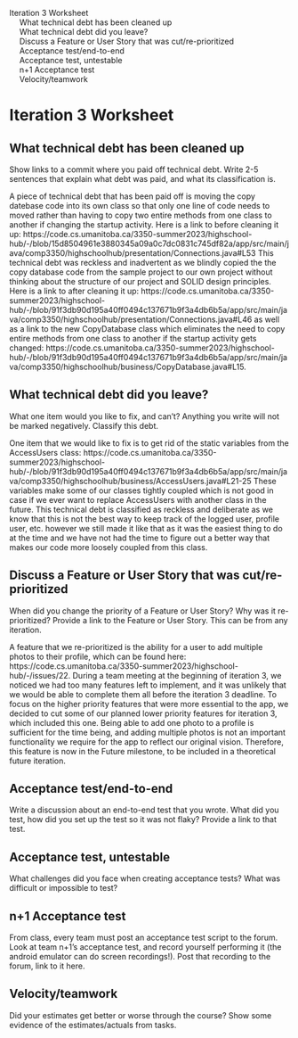 <!DOCTYPE html>
<html xmlns="http://www.w3.org/1999/xhtml" lang xml:lang>
<head>
  <meta charset="utf-8" />
  <meta name="generator" content="pandoc" />
  <meta name="viewport" content="width=device-width, initial-scale=1.0, user-scalable=yes" />
  <!--[if lt IE 9]>
    <script src="//cdnjs.cloudflare.com/ajax/libs/html5shiv/3.7.3/html5shiv-printshiv.min.js"></script>
  <![endif]-->
</head>
<body>
<nav id="TOC" role="doc-toc">
<ul>
<li><a href="#iteration-3-worksheet" id="toc-iteration-3-worksheet">Iteration 3 Worksheet</a>
<ul>
<li><a href="#what-technical-debt-has-been-cleaned-up" id="toc-what-technical-debt-has-been-cleaned-up">What technical debt has
been cleaned up</a></li>
<li><a href="#what-technical-debt-did-you-leave" id="toc-what-technical-debt-did-you-leave">What technical debt did you
leave?</a></li>
<li><a href="#discuss-a-feature-or-user-story-that-was-cutre-prioritized" id="toc-discuss-a-feature-or-user-story-that-was-cutre-prioritized">Discuss
a Feature or User Story that was cut/re-prioritized</a></li>
<li><a href="#acceptance-testend-to-end" id="toc-acceptance-testend-to-end">Acceptance test/end-to-end</a></li>
<li><a href="#acceptance-test-untestable" id="toc-acceptance-test-untestable">Acceptance test, untestable</a></li>
<li><a href="#n1-acceptance-test" id="toc-n1-acceptance-test">n+1
Acceptance test</a></li>
<li><a href="#velocityteamwork" id="toc-velocityteamwork">Velocity/teamwork</a></li>
</ul></li>
</ul>
</nav>
<h1 id="iteration-3-worksheet">Iteration 3 Worksheet</h1>
<h2 id="what-technical-debt-has-been-cleaned-up">What technical debt has
been cleaned up</h2>
<p>Show links to a commit where you paid off technical debt. Write 2-5
sentences that explain what debt was paid, and what its classification
is.</p>
<p>A piece of technical debt that has been paid off is moving the copy datebase code into its own class so that only one line of code needs to moved rather than
having to copy two entire methods from one class to another if changing the startup activity. Here is a link to before cleaning it up: https://code.cs.umanitoba.ca/3350-summer2023/highschool-hub/-/blob/15d8504961e3880345a09a0c7dc0831c745df82a/app/src/main/java/comp3350/highschoolhub/presentation/Connections.java#L53
This technical debt was reckless and inadvertent as we blindly copied the the copy database code from the sample project to our own project without thinking about
the structure of our project and SOLID design principles. Here is a link to after cleaning it up: https://code.cs.umanitoba.ca/3350-summer2023/highschool-hub/-/blob/91f3db90d195a40ff0494c137671b9f3a4db6b5a/app/src/main/java/comp3350/highschoolhub/presentation/Connections.java#L46 as well as a link to the new CopyDatabase class
which eliminates the need to copy entire methods from one class to another if the startup activity gets changed: https://code.cs.umanitoba.ca/3350-summer2023/highschool-hub/-/blob/91f3db90d195a40ff0494c137671b9f3a4db6b5a/app/src/main/java/comp3350/highschoolhub/business/CopyDatabase.java#L15.</p>
<h2 id="what-technical-debt-did-you-leave">What technical debt did you
leave?</h2>
<p>What one item would you like to fix, and can’t? Anything you write
will not be marked negatively. Classify this debt.</p>
<p>One item that we would like to fix is to get rid of the static variables from the AccessUsers class: https://code.cs.umanitoba.ca/3350-summer2023/highschool-hub/-/blob/91f3db90d195a40ff0494c137671b9f3a4db6b5a/app/src/main/java/comp3350/highschoolhub/business/AccessUsers.java#L21-25 These variables make some of our classes tightly coupled
which is not good in case if we ever want to replace AccessUsers with another class in the future. This technical debt is classified as reckless and deliberate as we know that this
is not the best way to keep track of the logged user, profile user, etc. however we still made it like that as it was the easiest thing to do at the time and we have not had
the time to figure out a better way that makes our code more loosely coupled from this class.</p>
<h2 id="discuss-a-feature-or-user-story-that-was-cutre-prioritized">Discuss
a Feature or User Story that was cut/re-prioritized</h2>
<p>When did you change the priority of a Feature or User Story? Why was
it re-prioritized? Provide a link to the Feature or User Story. This can
be from any iteration.</p>
<p>A feature that we re-prioritized is the ability for a user to add multiple photos to their profile, which can be found here: https://code.cs.umanitoba.ca/3350-summer2023/highschool-hub/-/issues/22. During a team meeting at the beginning of iteration 3, we noticed we had too many features left to implement, and it was unlikely that we would be able to complete them all before the iteration 3 deadline. To focus on the higher priority features that were more essential to the app, we decided to cut some of our planned lower priority features for iteration 3, which included this one. Being able to add one photo to a profile is sufficient for the time being, and adding multiple photos is not an important functionality we require for the app to reflect our original vision. Therefore, this feature is now in the Future milestone, to be included in a theoretical future iteration.</p>
<h2 id="acceptance-testend-to-end">Acceptance test/end-to-end</h2>
<p>Write a discussion about an end-to-end test that you wrote. What did
you test, how did you set up the test so it was not flaky? Provide a
link to that test.</p>
<h2 id="acceptance-test-untestable">Acceptance test, untestable</h2>
<p>What challenges did you face when creating acceptance tests? What was
difficult or impossible to test?</p>
<h2 id="n1-acceptance-test">n+1 Acceptance test</h2>
<p>From class, every team must post an acceptance test script to the
forum. Look at team n+1’s acceptance test, and record yourself
performing it (the android emulator can do screen recordings!). Post
that recording to the forum, link to it here.</p>
<h2 id="velocityteamwork">Velocity/teamwork</h2>
<p>Did your estimates get better or worse through the course? Show some
evidence of the estimates/actuals from tasks.</p>
</body>
</html>


